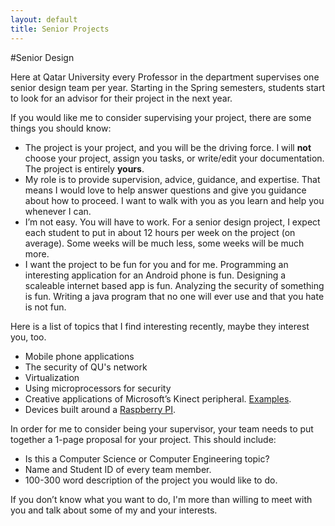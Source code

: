 ```yaml
---
layout: default
title: Senior Projects
---
```


#Senior Design

Here at Qatar University every Professor in the department supervises one senior design team per year. Starting in the Spring semesters, students start to look for an advisor for their project in the next year.

If you would like me to consider supervising your project, there are some things you should know:

 * The project is your project, and you will be the driving force. I will **not** choose your project, assign you tasks, or write/edit your documentation. The project is entirely **yours**.
 * My role is to provide supervision, advice, guidance, and expertise. That means I would love to help answer questions and give you guidance about how to proceed. I want to walk with you as you learn and help you whenever I can.
 * I’m not easy. You will have to work. For a senior design project, I expect each student to put in about 12 hours per week on the project (on average). Some weeks will be much less, some weeks will be much more.
 * I want the project to be fun for you and for me. Programming an interesting application for an Android phone is fun. Designing a scaleable internet based app is fun. Analyzing the security of something is fun. Writing a java program that no one will ever use and that you hate is not fun.

Here is a list of topics that I find interesting recently, maybe they interest you, too.

 * Mobile phone applications
 * The security of QU's network
 * Virtualization
 * Using microprocessors for security
 * Creative applications of Microsoft’s Kinect peripheral. [Examples](http://www.crunchgear.com/2010/12/07/videos-the-best-kinect-hacks-and-mods-one-month-in/).
 * Devices built around a [Raspberry PI](http://www.raspberrypi.org/).

In order for me to consider being your supervisor, your team needs to put together a 1-page proposal for your project. This should include:

 * Is this a Computer Science or Computer Engineering topic?
 * Name and Student ID of every team member.
 * 100-300 word description of the project you would like to do.

If you don’t know what you want to do, I'm more than willing to meet with you and talk about some of my and your interests.

